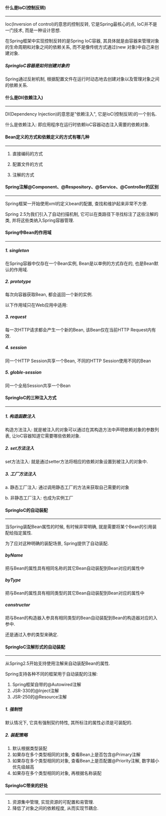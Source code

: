 #### 什么是IoC(控制反转)

---

Ioc(Inversion of control)的意思的控制反转, 它是Spring最核心的点, IoC并不是一门技术, 而是一种设计思想.

在Spring框架中实现控制反转的是Spring IoC容器, 其具体就是由容器来管理对象的生命周期和对象之间的依赖关系, 而不是像传统方式通过(new 对象)中自己来创建对象.

##### SpringIoC容器是如何创建对象的

Spring通过反射机制, 根据配置文件在运行时动态地去创建对象以及管理对象之间的依赖关系.



#### 什么是DI(依赖注入)

---

DI(Dependency Injection)的意思是"依赖注入", 它是IoC(控制反转)的一个别名. 

什么是依赖注入: 即应用程序在运行时依赖IoC容器动态注入需要的依赖对象.



#### Bean定义的方式和依赖定义的方式有哪几种

---

1. 直接编码的方式

2. 配置文件的方式

3.  注解的方式



#### Spring注解@Component、@Respository、@Service、@Controller的区别

---

Spring框架一开始使用xml的定义bean的配置, 查找和维护起来非常不方便.

Spring 2.5为我们引入了自动扫描机制, 它可以在类路径下寻找标注了这些注解的类, 并将这些类纳入Spring容器管理.



#### Spring中Bean的作用域

---

##### 1. singleton

在Spring容器中仅存在一个Bean实例, Bean是以单例的方式存在的, 也是Bean默认的作用域.

##### 2. prototype

每次向容器获取Bean, 都会返回一个新的实例.



以下作用域只在Web应用中适用:

##### 3. request

每一次HTTP请求都会产生一个新的Bean, 该Bean仅在当前HTTP Request内有效.

##### 4. session

同一个HTTP Session共享一个Bean, 不同的HTTP Session使用不同的Bean

##### 5. globle-session

同一个全局Session共享一个Bean



#### SpringIoC的三种注入方式

---

##### 1. 构造函数注入

构造方法注入: 就是被注入的对象可以通过在其构造方法中声明依赖对象的参数列表, 让IoC容器知道它需要哪些依赖对象.

##### 2. set方法注入

set方法注入: 就是通过setter方法将相应的依赖对象设置到被注入的对象中.

##### 3. 工厂方法注入

a. 静态工厂注入: 通过调用静态工厂的方法来获取自己需要的对象

b. 非静态工厂注入: 也成为实例工厂



#### SpringIoC的自动装配

---

当Spring装配Bean属性的时候, 有时候非常明确, 就是需要将某个Bean的引用装配给指定属性.

为了应对这种明确的装配场景, Spring提供了自动装配.

##### byName

把与Bean的属性具有相同名称的其它Bean自动装配到Bean对应的属性中

##### byType

把与Bean的属性具有相同类型的其它Bean自动装配到Bean对应的属性中

##### constructor

把与Bean的构造器入参具有相同类型的Bean自动装配到Bean的构造器对应的入参中.

还是通过入参的类型来确定.



#### SpringIoC注解形式的自动装配

---

从Spring2.5开始支持使用注解来自动装配Bean的属性.

Spring支持各种不同的框架用于自动装配的注解:

1. Spring框架自带的@Autowired注解
2. JSR-330的@Inject注解
3. JSR-250的@Resource注解

##### 1. 强制性

默认情况下, 它具有强制契约特性, 其所标注的属性必须是可装配的.

##### 2. 装配策略

1. 默认根据类型装配
2. 如果存在多个类型相同的对象, 查看Bean上是否包含@Primary注解
3. 如果存在多个类型相同的对象, 查看Bean上是否配置@Priority注解, 数字越小优先级越高
4. 如果存在多个类型相同的对象, 再根据名称装配



#### SpringIoC带来的好处

---

1. 资源集中管理, 实现资源的可配置和易管理.
2. 降低了对象之间的依赖程度, 从而实现节耦合.

